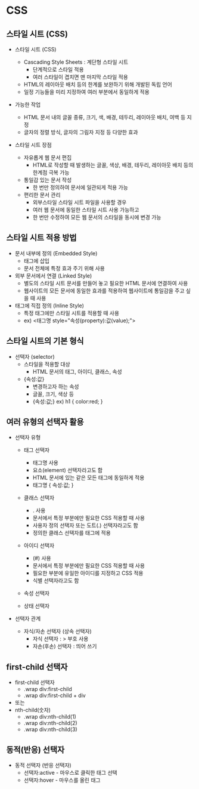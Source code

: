 # CSS

## 스타일 시트 (CSS)

- 스타일 시트 (CSS)
    - Cascading Style Sheets : 계단형 스타일 시트
        - 단계적으로 스타일 적용
        - 여러 스타일이 겹치면 맨 마지막 스타일 적용
    - HTML의 레이아웃 배치 등의 한계를 보완하기 위해 개발된 독립 언어
    - 일정 기능들을 미리 지정하여 여러 부분에서 동일하게 적용

- 가능한 작업
    - HTML 문서 내의 글꼴 종류, 크기, 색, 배경, 테두리, 레이아웃 배치, 여백 등 지정
    - 글자의 정렬 방식, 글자의 그림자 지정 등 다양한 효과

- 스타일 시트 장점
    - 자유롭게 웹 문서 편집
        - HTML로 작성할 때 발생하는 글꼴, 색상, 배경, 테두리, 레이아웃 배치 등의 한계점 극복 가능
    - 통일감 있는 문서 작성
        - 한 번만 정의하여 문서에 일관되게 적용 가능
    - 편리한 문서 관리
        - 외부스타일 스타일 시트 파일을 사용할 경우
        - 여러 웹 문서에 동일한 스타일 시트 사용 가능하고
        - 한 번만 수정하여 모든 웹 문서의 스타일을 동시에 변경 가능


## 스타일 시트 적용 방법

- 문서 내부에 정의 (Embedded Style)
    - <head> 태그에 삽입
    - 문서 전체에 특정 효과 주기 위해 사용
- 외부 문서에서 연결 (Linked Style)
    - 별도의 스타일 시트 문서를 만들어 놓고 필요한 HTML 문서에 연결하여 사용
    - 웹사이트의 모든 문서에 동일한 효과를 적용하여 웹사이트에 통일감을 주고 싶을 때 사용
- 태그에 직접 정의 (Inline Style)
    - 특정 태그에만 스타일 시트를 적용할 때 사용
    - ex) <태그명 style="속성(property):값(value);">


## 스타일 시트의 기본 형식

- 선택자 (selector)
    - 스타일을 적용할 대상
        - HTML 문서의 태그, 아이디, 클래스, 속성
    - {속성:값}
        - 변경하고자 하는 속성
        - 글꼴, 크기, 색상 등
        - {속성:값;} ex) h1 { color:red; }


## 여러 유형의 선택자 활용

- 선택자 유형
    - 태그 선택자
        - 태그명 사용
        - 요소(element) 선택자라고도 함
        - HTML 문서에 있는 같은 모든 태그에 동일하게 적용
        - 태그명 { 속성:값; }

    - 클래스 선택자
        - . 사용
        - 문서에서 특정 부분에만 필요한 CSS 적용할 때 사용
        - 사용자 정의 선택자 또는 도트(.) 선택자라고도 함
        - 정의한 클래스 선택자를 태그에 적용

    - 아이디 선택자
        - (#) 사용
        - 문서에서 특정 부분에만 필요한 CSS 적용할 때 사용
        - 필요한 부분에 유일한 아이디를 지정하고 CSS 적용
        - 식별 선택자라고도 함

    - 속성 선택자

    - 상태 선택자

- 선택자 관계
    - 자식/자손 선택자 (상속 선택자)
        - 자식 선택자 : > 부호 사용
        - 자손(후손) 선택자 : 띄어 쓰기


## first-child 선택자

- first-child 선택자
    - .wrap div:first-child
    - .wrap div:first-child + div 
- 또는
- nth-child(숫자)
    - .wrap div:nth-child(1)
    - .wrap div:nth-child(2)
    - .wrap div:nth-child(3)


## 동적(반응) 선택자

- 동적 선택자 (반응 선택자)
    - 선택자:active - 마우스로 클릭한 태그 선택
    - 선택자:hover - 마우스를 올린 태그